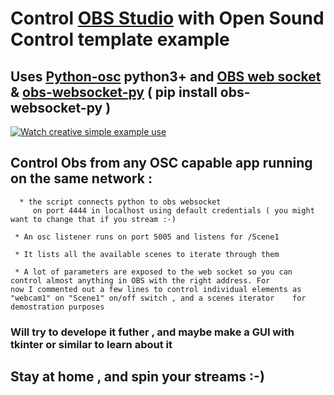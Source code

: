 # Control [OBS Studio](https://obsproject.com/) with Open Sound Control template example

## Uses [Python-osc](https://pypi.org/project/python-osc/) python3+ and [OBS web socket](https://github.com/Palakis/obs-websocket/releases/tag/4.7.0) &   [obs-websocket-py](https://github.com/Elektordi/obs-websocket-py) ( pip install obs-websocket-py  ) 

[![Watch creative simple example use](https://img.youtube.com/vi/00V3wrOonBU/hqdefault.jpg)](https://youtu.be/00V3wrOonBU)

## Control Obs from any OSC capable app running on the same network :
      * the script connects python to obs websocket
         on port 4444 in localhost using default credentials ( you might want to change that if you stream :-) 
     
     * An osc listener runs on port 5005 and listens for /Scene1 
     
     * It lists all the available scenes to iterate through them 
     
     * A lot of parameters are exposed to the web socket so you can control almost anything in OBS with the right address. For           now I commented out a few lines to control individual elements as "webcam1" on "Scene1" on/off switch , and a scenes iterator    for demostration purposes
    
### Will try to develope it futher , and maybe make a GUI with tkinter or similar to learn about it 
    
## Stay at home , and spin your streams :-)
    
    
    
    
